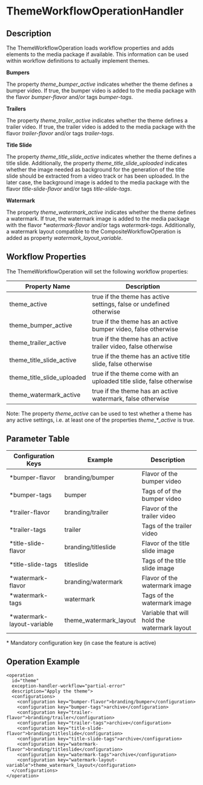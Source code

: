 # ThemeWorkflowOperationHandler

## Description
The ThemeWorkflowOperation loads workflow properties and adds elements to the media package if available.
This information can be used within workflow definitions to actually implement themes.

**Bumpers**

The property *theme_bumper_active* indicates whether the theme defines a bumper video. If true, the bumper video
is added to the media package with the flavor *bumper-flavor* and/or tags *bumper-tags*.

**Trailers**

The property *theme_trailer_active* indicates whether the theme defines a trailer video. If true, the trailer video
is added to the media package with the flavor *trailer-flavor* and/or tags *trailer-tags*.

**Title Slide**

The property *theme_title_slide_active* indicates whether the theme defines a title slide. Additionally, the
property *theme_title_slide_uploaded* indicates whether the image needed as background for the generation
of the title slide should be extracted from a video track or has been uploaded. In the later case,
the background image is added to the media package with the flavor *title-slide-flavor* and/or tags *title-slide-tags*.

**Watermark**

The property *theme_watermark_active* indicates whether the theme defines a watermark. If true, the watermark image
is added to the media package with the flavor **watermark-flavor* and/or tags *watermark-tags*.
Additionally, a watermark layout compatible to the CompositeWorkflowOperation is added as property
*watermark_layout_variable*.

## Workflow Properties

The ThemeWorkflowOperation will set the following workflow properties:

|Property Name             |Description                                                          |
|--------------------------|---------------------------------------------------------------------|
|theme_active              |true if the theme has active settings, false or undefined otherwise  |
|theme_bumper_active       |true if the theme has an active bumper video, false otherwise        |
|theme_trailer_active      |true if the theme has an active trailer video, false otherwise       |
|theme_title_slide_active  |true if the theme has an active title slide, false otherwise         |
|theme_title_slide_uploaded|true if the theme come with an uploaded title slide, false otherwise |
|theme_watermark_active    |true if the theme has an active watermark, false otherwise           |

Note: The property *theme_active* can be used to test whether a theme has any active settings, i.e.
at least one of the properties *theme_\*_active* is true.

## Parameter Table

|Configuration Keys         |Example                |Description                                  |
|---------------------------|-----------------------|---------------------------------------------|
|*bumper-flavor             |branding/bumper        |Flavor of the bumper video                   |
|*bumper-tags               |bumper                 |Tags of of the bumper video                  |
|*trailer-flavor            |branding/trailer       |Flavor of the trailer video                  |
|*trailer-tags              |trailer                |Tags of the trailer video                    |
|*title-slide-flavor        |branding/titleslide    |Flavor of the title slide image              |
|*title-slide-tags          |titleslide             |Tags of the title slide image                |
|*watermark-flavor          |branding/watermark     |Flavor of the watermark image                |
|*watermark-tags            |watermark              |Tags of the watermark image                  |
|*watermark-layout-variable |theme_watermark_layout |Variable that will hold the watermark layout |

\* Mandatory configuration key (in case the feature is active)

## Operation Example

    <operation
      id="theme"
      exception-handler-workflow="partial-error"
      description="Apply the theme">
      <configurations>
        <configuration key="bumper-flavor">branding/bumper</configuration>
        <configuration key="bumper-tags">archive</configuration>
        <configuration key="trailer-flavor">branding/trailer</configuration>
        <configuration key="trailer-tags">archive</configuration>
        <configuration key="title-slide-flavor">branding/titleslide</configuration>
        <configuration key="title-slide-tags">archive</configuration>
        <configuration key="watermark-flavor">branding/titleslide</configuration>
        <configuration key="watermark-tags">archive</configuration>
        <configuration key="watermark-layout-variable">theme_watermark_layout</configuration>
      </configurations>
    </operation>


